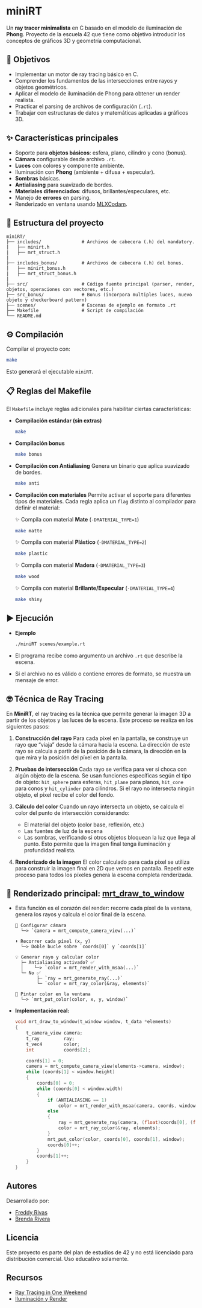# miniRT

Un **ray tracer minimalista** en C basado en el modelo de iluminación de **Phong**. Proyecto de la escuela 42 que tiene como objetivo introducir los conceptos de gráficos 3D y geometría computacional.

## 🎯 Objetivos

* Implementar un motor de ray tracing básico en C.
* Comprender los fundamentos de las intersecciones entre rayos y objetos geométricos.
* Aplicar el modelo de iluminación de Phong para obtener un render realista.
* Practicar el parsing de archivos de configuración (`.rt`).
* Trabajar con estructuras de datos y matemáticas aplicadas a gráficos 3D.


## ✨ Características principales

* Soporte para **objetos básicos**: esfera, plano, cilindro y cono (bonus).
* **Cámara** configurable desde archivo `.rt`.
* **Luces** con colores y componente ambiente.
* Iluminación con **Phong** (ambiente + difusa + especular).
* **Sombras** básicas.
* **Antialiasing** para suavizado de bordes.
* **Materiales diferenciados**: difusos, brillantes/especulares, etc.
* Manejo de **errores** en parsing.
* Renderizado en ventana usando [MLXCodam](https://github.com/codam-coding-college/MLX42).


## 📂 Estructura del proyecto

```
miniRT/
├── includes/               # Archivos de cabecera (.h) del mandatory.
|   ├── minirt.h       
|   ├── mrt_struct.h
|
├── includes_bonus/         # Archivos de cabecera (.h) del bonus.
|   ├── minirt_bonus.h       
|   ├── mrt_struct_bonus.h  
|
├── src/                    # Código fuente principal (parser, render, objetos, operaciones con vectores, etc.)
├── src_bonus/              # Bonus (incorpora multiples luces, nuevo objeto y checkerboard pattern)
├── scenes/                 # Escenas de ejemplo en formato .rt
├── Makefile                # Script de compilación
└── README.md
```


## ⚙️ Compilación

Compilar el proyecto con:

```bash
make
```

Esto generará el ejecutable `miniRT`.


## 📋 Reglas del Makefile

El `Makefile` incluye reglas adicionales para habilitar ciertas características:

* **Compilación estándar (sin extras)**

  ```bash
  make
  ```

* **Compilación bonus**

  ```bash
  make bonus
  ```

* **Compilación con Antialiasing**
  Genera un binario que aplica suavizado de bordes.

  ```bash
  make anti
  ```

* **Compilación con materiales**
  Permite activar el soporte para diferentes tipos de materiales.
  Cada regla aplica un `flag` distinto al compilador para definir el material:

  ✨ Compila con material **Mate** (`-DMATERIAL_TYPE=1`)

  ```bash
  make matte
  ```
  ✨ Compila con material **Plástico** (`-DMATERIAL_TYPE=2`)

  ```bash
  make plastic
  ```
  ✨ Compila con material **Madera** (`-DMATERIAL_TYPE=3`)

  ```bash
  make wood
  ```
  ✨ Compila con material **Brillante/Especular** (`-DMATERIAL_TYPE=4`)

  ```bash
  make shiny
  ```


## ▶️ Ejecución

* **Ejemplo**

  ```bash
  ./miniRT scenes/example.rt
  ```

* El programa recibe como argumento un archivo `.rt` que describe la escena.
* Si el archivo no es válido o contiene errores de formato, se muestra un mensaje de error.


## 🤓 Técnica de Ray Tracing

En **MiniRT**, el ray tracing es la técnica que permite generar la imagen 3D a partir de los objetos y las luces de la escena. Este proceso se realiza en los siguientes pasos:

1. **Construcción del rayo**
   Para cada píxel en la pantalla, se construye un rayo que “viaja” desde la cámara hacia la escena. La dirección de este rayo se calcula a partir de la posición de la cámara, la dirección en la que mira y la posición del píxel en la pantalla.

2. **Pruebas de intersección**
   Cada rayo se verifica para ver si choca con algún objeto de la escena. Se usan funciones específicas según el tipo de objeto: `hit_sphere` para esferas, `hit_plane` para planos, `hit_cone` para conos y `hit_cylinder` para cilindros. Si el rayo no intersecta ningún objeto, el píxel recibe el color del fondo.

3. **Cálculo del color**
   Cuando un rayo intersecta un objeto, se calcula el color del punto de intersección considerando:

   * El material del objeto (color base, reflexión, etc.)
   * Las fuentes de luz de la escena
   * Las sombras, verificando si otros objetos bloquean la luz que llega al punto.
     Esto permite que la imagen final tenga iluminación y profundidad realista.

4. **Renderizado de la imagen**
   El color calculado para cada píxel se utiliza para construir la imagen final en 2D que vemos en pantalla. Repetir este proceso para todos los píxeles genera la escena completa renderizada.


## 🌟 Renderizado principal: [mrt_draw_to_window](https://github.com/FreddyRivasVE/miniRT/blob/main/codigo/src/mrt_render.c)

* Esta función es el corazón del render: recorre cada píxel de la ventana, genera los rayos y calcula el color final de la escena.


    ```text
    🎯 Configurar cámara
      └─> `camera = mrt_compute_camera_view(...)`

    ⬇️ Recorrer cada píxel (x, y)
      └─> Doble bucle sobre `coords[0]` y `coords[1]`

    💡 Generar rayo y calcular color
      ├─ Antialiasing activado? ✅
      │    └─> `color = mrt_render_with_msaa(...)`
      └─ No ✅
            ├─ `ray = mrt_generate_ray(...)`
            └─ `color = mrt_ray_color(&ray, elements)`

    🎨 Pintar color en la ventana
      └─> `mrt_put_color(color, x, y, window)`
    ```

* **Implementación real:**

  ```c
  void mrt_draw_to_window(t_window window, t_data *elements)
  {
      t_camera_view camera;
      t_ray         ray;
      t_vec4        color;
      int           coords[2];

      coords[1] = 0;
      camera = mrt_compute_camera_view(elements->camera, window);
      while (coords[1] < window.height)
      {
          coords[0] = 0;
          while (coords[0] < window.width)
          {
              if (ANTIALIASING == 1)
                  color = mrt_render_with_msaa(camera, coords, window, elements);
              else
              {
                  ray = mrt_generate_ray(camera, (float)coords[0], (float)coords[1], window);
                  color = mrt_ray_color(&ray, elements);
              }
              mrt_put_color(color, coords[0], coords[1], window);
              coords[0]++;
          }
          coords[1]++;
      }
  }
  ```

## Autores

Desarrollado por:

- [Freddy Rivas](https://github.com/FreddyRivasVE)
- [Brenda Rivera](https://github.com/briveraarg)

## Licencia

Este proyecto es parte del plan de estudios de 42 y no está licenciado para distribución comercial. Uso educativo solamente.

## Recursos

- [Ray Tracing in One Weekend](https://raytracing.github.io/books/RayTracingInOneWeekend.html)
- [Iluminación y Render](https://www.google.es/books/edition/Iluminaci%C3%B3n_y_Render_Edici%C3%B3n_2007/NpDEPQAACAAJ?hl=es&kptab=overview)